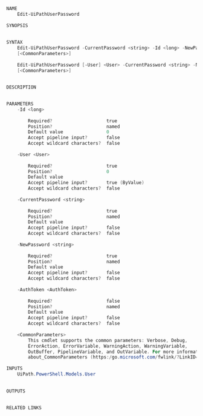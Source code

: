 ﻿```PowerShell

NAME
    Edit-UiPathUserPassword
    
SYNOPSIS
    
    
SYNTAX
    Edit-UiPathUserPassword -CurrentPassword <string> -Id <long> -NewPassword <string> [-AuthToken <AuthToken>] 
    [<CommonParameters>]
    
    Edit-UiPathUserPassword [-User] <User> -CurrentPassword <string> -NewPassword <string> [-AuthToken <AuthToken>] 
    [<CommonParameters>]
    
    
DESCRIPTION
    

PARAMETERS
    -Id <long>
        
        Required?                    true
        Position?                    named
        Default value                0
        Accept pipeline input?       false
        Accept wildcard characters?  false
        
    -User <User>
        
        Required?                    true
        Position?                    0
        Default value                
        Accept pipeline input?       true (ByValue)
        Accept wildcard characters?  false
        
    -CurrentPassword <string>
        
        Required?                    true
        Position?                    named
        Default value                
        Accept pipeline input?       false
        Accept wildcard characters?  false
        
    -NewPassword <string>
        
        Required?                    true
        Position?                    named
        Default value                
        Accept pipeline input?       false
        Accept wildcard characters?  false
        
    -AuthToken <AuthToken>
        
        Required?                    false
        Position?                    named
        Default value                
        Accept pipeline input?       false
        Accept wildcard characters?  false
        
    <CommonParameters>
        This cmdlet supports the common parameters: Verbose, Debug,
        ErrorAction, ErrorVariable, WarningAction, WarningVariable,
        OutBuffer, PipelineVariable, and OutVariable. For more information, see 
        about_CommonParameters (https:/go.microsoft.com/fwlink/?LinkID=113216). 
    
INPUTS
    UiPath.PowerShell.Models.User
    
    
OUTPUTS
    
    
RELATED LINKS



```
